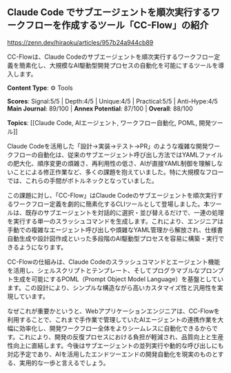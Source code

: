 ## Claude Code でサブエージェントを順次実行するワークフローを作成するツール「CC-Flow」の紹介

https://zenn.dev/hiraoku/articles/957b24a944cb89

CC-Flowは、Claude Codeのサブエージェントを順次実行するワークフロー定義を簡素化し、大規模なAI駆動型開発プロセスの自動化を可能にするツールを導入します。

**Content Type**: ⚙️ Tools

**Scores**: Signal:5/5 | Depth:4/5 | Unique:4/5 | Practical:5/5 | Anti-Hype:4/5
**Main Journal**: 89/100 | **Annex Potential**: 87/100 | **Overall**: 88/100

**Topics**: [[Claude Code, AIエージェント, ワークフロー自動化, POML, 開発ツール]]

Claude Codeを活用した「設計→実装→テスト→PR」のような複雑な開発ワークフローの自動化は、従来のサブエージェント呼び出し方法ではYAMLファイルの肥大化、順序変更の煩雑さ、再利用性の低さ、AIが直接YAML制御を理解しないことによる修正作業など、多くの課題を抱えていました。特に大規模なフローでは、これらの手間がボトルネックとなっていました。

この課題に対し、「CC-Flow」はClaude Codeのサブエージェントを順次実行するワークフロー定義を劇的に簡素化するCLIツールとして登場しました。本ツールは、既存のサブエージェントを対話的に選択・並び替えるだけで、一連の処理を実行する単一のスラッシュコマンドを生成します。これにより、エンジニアは手動での複雑なエージェント呼び出しや煩雑なYAML管理から解放され、仕様書自動生成や設計図作成といった多段階のAI駆動型プロセスを容易に構築・実行できるようになります。

CC-Flowの仕組みは、Claude Codeのスラッシュコマンドとエージェント機能を活用し、シェルスクリプトとテンプレート、そしてプログラマブルなプロンプト生成を可能にするPOML（Prompt Object Model Language）を基盤としています。この設計により、シンプルな構造ながら高いカスタマイズ性と汎用性を実現しています。

なぜこれが重要かというと、Webアプリケーションエンジニアは、CC-Flowを利用することで、これまで手作業で管理していたAIエージェントの連携作業を大幅に効率化し、開発ワークフロー全体をよりシームレスに自動化できるからです。これにより、開発の反復プロセスにおける負担が軽減され、品質向上と生産性向上に直結します。今後はサブエージェントの並列実行や動的な呼び出しにも対応予定であり、AIを活用したエンドツーエンドの開発自動化を現実のものとする、実用的な一歩と言えるでしょう。
